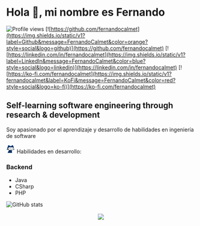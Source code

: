 # Hola 👋, mi nombre es Fernando

![Profile views](https://gpvc.arturio.dev/fernandocalmet)
[![https://github.com/fernandocalmet](https://img.shields.io/static/v1?label=Github&message=FernandoCalmet&color=orange?style=social&logo=github)](https://github.com/fernandocalmet)
[![https://linkedin.com/in/fernandocalmet](https://img.shields.io/static/v1?label=LinkedIn&message=FernandoCalmet&color=blue?style=social&logo=linkedin)](https://linkedin.com/in/fernandocalmet)
[![https://ko-fi.com/fernandocalmet](https://img.shields.io/static/v1?fernandocalmet&label=KoFi&message=FernandoCalmet&color=red?style=social&logo=ko-fi)](https://ko-fi.com/fernandocalmet)

## Self-learning software engineering through research & development

Soy apasionado por el aprendizaje y desarrollo de habilidades en ingeniería de software

<img src="https://raw.githubusercontent.com/FernandoCalmet/fernandocalmet/master/pixel-mona-heart.gif" width="24" height="24" href="https://github.com/fernandocalmet"> Habilidades en desarrollo:

### Backend

- Java
- CSharp
- PHP

![GitHub stats](https://github-readme-stats.vercel.app/api?username=fernandocalmet&show_icons=true&hide=prs,issues&theme=tokyonight)

<div align="center">
  <a href="https://www.buymeacoffee.com/fernandocalmet" target="_blank" style="display: inline-block;">
    <img src="https://img.shields.io/badge/Donate-Buy%20Me%20A%20Coffee-orange.svg?style=flat-square" align="center"/>
  </a>
</div>
